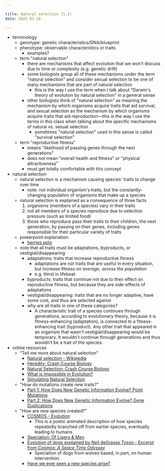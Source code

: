 ```yaml
---

title: Natural selection (1.2)
date: 2025-01-18

---
```


- terminology
	- genotype: genetic characteristics/DNA/blueprint
	- phenotype: observable characteristics or traits
		- examples?
	- term "natural selection"
		- there are mechanisms that affect evolution that we won't discuss due to time or complexity (e.g. genetic drift)
		- some biologists group all of these mechanisms under the term "natural selection" and consider sexual selection to be one of many mechanisms that are part of natural selection
			- this is the way I use the term when I talk about "Darwin's theory of evolution by natural selection" in a general sense
		- other biologists think of "natural selection" as meaning the mechanism by which organisms acquire traits that aid survival, and sexual selection as the mechanism by which organisms acquire traits that aid reproduction—this is the way I use the terms in this class when talking about the specific mechanisms of natural vs. sexual selection
			- sometimes "natural selection" used in this sense is called "survival selection"
	- term "reproductive fitness"
		- means "likelihood of passing genes through the next generations"
		- does not mean "overall health and fitness" or "physical attractiveness"
		- must get totally comfortable with this concept
- natural selection
	- natural selection is a mechanism causing species' traits to change over time
		- note: not individual organism's traits, but the constantly-changing population of organisms that make up a species
	- natural selection is explained as a consequence of three facts
		1. organisms (members of a species) vary in their traits
		2. not all members of a species reproduce due to selection pressure (such as limited food)
		3. those who reproduce pass their traits to their children, the next generation, by passing on their genes, including genes responsible for their particular variety of traits
	- powerpoint explanation:
		- [berries.pptx](/downloads/evolution-berries.pptx)
	- note that all traits must be adaptations, byproducts, or vestigial/disappearing
		- adaptations: traits that increase reproductive fitness
			- adaptations are not traits that are useful in every situation, but increase fitness *on average, across the population*
			- e.g. thirst in lifeboat
		- byproducts: traits that continue not due to their effect on reproductive fitness, but because they are side-effects of adaptations
		- vestigial/disappearing: traits that are no longer adaptive, have some cost, and thus are selected against
		- why are all traits in one of these categories?
			- A characteristic trait of a species continues through generations, according to evolutionary theory, because it is fitness-enhancing (adaptation), is connected to a fitness-enhancing trait (byproduct). Any other trait that appeared in an organism that wasn't vestigial/disappearing would be temporary. It wouldn't continue through generations and thus wouldn't be a trait of the species.
- online resources
	- "Tell me more about natural selection"
		- [Natural selection - Wikipedia](https://en.wikipedia.org/wiki/Natural_selection)
		- [Heredity: Crash Course Biology](https://www.youtube.com/watch?v=CBezq1fFUEA)
		- [Natural Selection: Crash Course Biology](https://www.youtube.com/watch?v=aTftyFboC_M)
		- [What is Impossible in Evolution?](https://www.youtube.com/watch?v=YkS1U5lfSRw)
		- [Simulating Natural Selection](https://www.youtube.com/watch?v=0ZGbIKd0XrM)
	- "How do mutations create new traits?"
		- [Part 1: How Does New Genetic Information Evolve? Point Mutations](https://www.youtube.com/watch?v=DlhpvcgK_28)
		- [Part 2: How Does New Genetic Information Evolve? Gene Duplications](https://www.youtube.com/watch?v=G4VINRUe_o4)
	- "How are new species created?"
		- [COSMOS - Evolution](https://www.youtube.com/watch?v=gZpsVSVRsZk)
			- This is a poetic animated description of how species repeatedly branched off from earlier species, eventually leading to humans.
		- [Speciation: Of Ligers & Men](https://www.youtube.com/watch?v=2oKlKmrbLoU)
		- [Evolution of dogs explained by Neil deGrasse Tyson - Excerpt from _Cosmos: A Space Time Odyssey_](https://www.youtube.com/watch?v=aQHBmY6LbiA)
			- Speciation of dogs from wolves based, in part, on human intervention.
		- [Have we ever seen a new species arise?](https://youtu.be/c_jyHp3bmEw?t=327)
